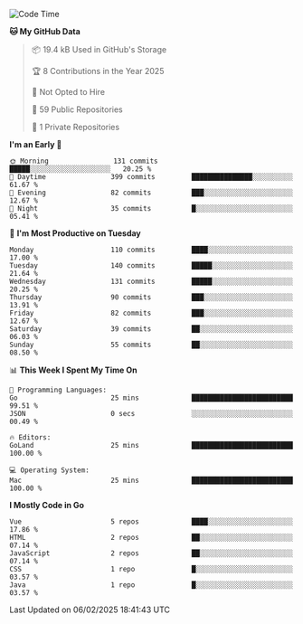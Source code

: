 <!--START_SECTION:waka-->
![Code Time](http://img.shields.io/badge/Code%20Time-1%2C399%20hrs%2045%20mins-blue)

**🐱 My GitHub Data** 

> 📦 19.4 kB Used in GitHub's Storage 
 > 
> 🏆 8 Contributions in the Year 2025
 > 
> 🚫 Not Opted to Hire
 > 
> 📜 59 Public Repositories 
 > 
> 🔑 1 Private Repositories 
 > 
**I'm an Early 🐤** 

```text
🌞 Morning                131 commits         █████░░░░░░░░░░░░░░░░░░░░   20.25 % 
🌆 Daytime                399 commits         ███████████████░░░░░░░░░░   61.67 % 
🌃 Evening                82 commits          ███░░░░░░░░░░░░░░░░░░░░░░   12.67 % 
🌙 Night                  35 commits          █░░░░░░░░░░░░░░░░░░░░░░░░   05.41 % 
```
📅 **I'm Most Productive on Tuesday** 

```text
Monday                   110 commits         ████░░░░░░░░░░░░░░░░░░░░░   17.00 % 
Tuesday                  140 commits         █████░░░░░░░░░░░░░░░░░░░░   21.64 % 
Wednesday                131 commits         █████░░░░░░░░░░░░░░░░░░░░   20.25 % 
Thursday                 90 commits          ███░░░░░░░░░░░░░░░░░░░░░░   13.91 % 
Friday                   82 commits          ███░░░░░░░░░░░░░░░░░░░░░░   12.67 % 
Saturday                 39 commits          ██░░░░░░░░░░░░░░░░░░░░░░░   06.03 % 
Sunday                   55 commits          ██░░░░░░░░░░░░░░░░░░░░░░░   08.50 % 
```


📊 **This Week I Spent My Time On** 

```text
💬 Programming Languages: 
Go                       25 mins             █████████████████████████   99.51 % 
JSON                     0 secs              ░░░░░░░░░░░░░░░░░░░░░░░░░   00.49 % 

🔥 Editors: 
GoLand                   25 mins             █████████████████████████   100.00 % 

💻 Operating System: 
Mac                      25 mins             █████████████████████████   100.00 % 
```

**I Mostly Code in Go** 

```text
Vue                      5 repos             ████░░░░░░░░░░░░░░░░░░░░░   17.86 % 
HTML                     2 repos             ██░░░░░░░░░░░░░░░░░░░░░░░   07.14 % 
JavaScript               2 repos             ██░░░░░░░░░░░░░░░░░░░░░░░   07.14 % 
CSS                      1 repo              █░░░░░░░░░░░░░░░░░░░░░░░░   03.57 % 
Java                     1 repo              █░░░░░░░░░░░░░░░░░░░░░░░░   03.57 % 
```




 Last Updated on 06/02/2025 18:41:43 UTC
<!--END_SECTION:waka-->

